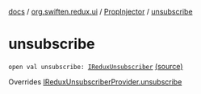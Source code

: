 [docs](../../index.md) / [org.swiften.redux.ui](../index.md) / [PropInjector](index.md) / [unsubscribe](./unsubscribe.md)

# unsubscribe

`open val unsubscribe: `[`IReduxUnsubscriber`](../../org.swiften.redux.core/-i-redux-unsubscriber.md) [(source)](https://github.com/protoman92/KotlinRedux/tree/master/common\common-ui\src\main\kotlin/org/swiften/redux/ui/Injector.kt#L83)

Overrides [IReduxUnsubscriberProvider.unsubscribe](../../org.swiften.redux.core/-i-redux-unsubscriber-provider/unsubscribe.md)

